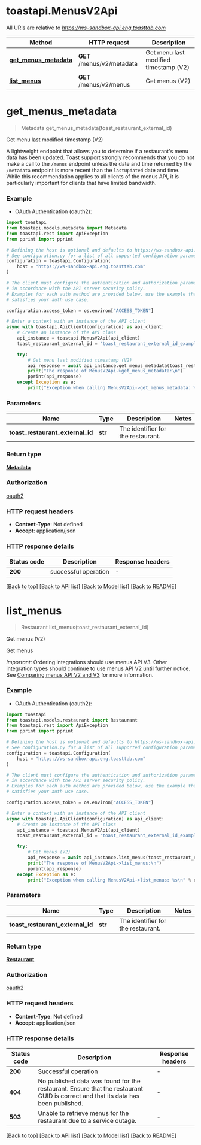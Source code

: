 # toastapi.MenusV2Api

All URIs are relative to *https://ws-sandbox-api.eng.toasttab.com*

Method | HTTP request | Description
------------- | ------------- | -------------
[**get_menus_metadata**](MenusV2Api.md#get_menus_metadata) | **GET** /menus/v2/metadata | Get menu last modified timestamp (V2)
[**list_menus**](MenusV2Api.md#list_menus) | **GET** /menus/v2/menus | Get menus (V2)


# **get_menus_metadata**
> Metadata get_menus_metadata(toast_restaurant_external_id)

Get menu last modified timestamp (V2)

A lightweight endpoint that allows you to determine if a restaurant's menu data has been updated. Toast support strongly recommends that you do not make a call to the `/menus` endpoint unless the date and time returned by the `/metadata` endpoint is more recent than the `lastUpdated` date and time. While this recommendation applies to all clients of the menus API, it is particularly important for clients that have limited bandwidth.


### Example

* OAuth Authentication (oauth2):

```python
import toastapi
from toastapi.models.metadata import Metadata
from toastapi.rest import ApiException
from pprint import pprint

# Defining the host is optional and defaults to https://ws-sandbox-api.eng.toasttab.com
# See configuration.py for a list of all supported configuration parameters.
configuration = toastapi.Configuration(
    host = "https://ws-sandbox-api.eng.toasttab.com"
)

# The client must configure the authentication and authorization parameters
# in accordance with the API server security policy.
# Examples for each auth method are provided below, use the example that
# satisfies your auth use case.

configuration.access_token = os.environ["ACCESS_TOKEN"]

# Enter a context with an instance of the API client
async with toastapi.ApiClient(configuration) as api_client:
    # Create an instance of the API class
    api_instance = toastapi.MenusV2Api(api_client)
    toast_restaurant_external_id = 'toast_restaurant_external_id_example' # str | The identifier for the restaurant.

    try:
        # Get menu last modified timestamp (V2)
        api_response = await api_instance.get_menus_metadata(toast_restaurant_external_id)
        print("The response of MenusV2Api->get_menus_metadata:\n")
        pprint(api_response)
    except Exception as e:
        print("Exception when calling MenusV2Api->get_menus_metadata: %s\n" % e)
```



### Parameters


Name | Type | Description  | Notes
------------- | ------------- | ------------- | -------------
 **toast_restaurant_external_id** | **str**| The identifier for the restaurant. | 

### Return type

[**Metadata**](Metadata.md)

### Authorization

[oauth2](../README.md#oauth2)

### HTTP request headers

 - **Content-Type**: Not defined
 - **Accept**: application/json

### HTTP response details

| Status code | Description | Response headers |
|-------------|-------------|------------------|
**200** | successful operation |  -  |

[[Back to top]](#) [[Back to API list]](../README.md#documentation-for-api-endpoints) [[Back to Model list]](../README.md#documentation-for-models) [[Back to README]](../README.md)

# **list_menus**
> Restaurant list_menus(toast_restaurant_external_id)

Get menus (V2)

Get menus

_Important:_ Ordering integrations should use menus API V3. Other integration types should continue to use menus API V2 until further notice. See <a href="https://doc.toasttab.com/doc/devguide/apiComparingMenusAPIV2AndV3.html">Comparing menus API V2 and V3</a> for more information.


### Example

* OAuth Authentication (oauth2):

```python
import toastapi
from toastapi.models.restaurant import Restaurant
from toastapi.rest import ApiException
from pprint import pprint

# Defining the host is optional and defaults to https://ws-sandbox-api.eng.toasttab.com
# See configuration.py for a list of all supported configuration parameters.
configuration = toastapi.Configuration(
    host = "https://ws-sandbox-api.eng.toasttab.com"
)

# The client must configure the authentication and authorization parameters
# in accordance with the API server security policy.
# Examples for each auth method are provided below, use the example that
# satisfies your auth use case.

configuration.access_token = os.environ["ACCESS_TOKEN"]

# Enter a context with an instance of the API client
async with toastapi.ApiClient(configuration) as api_client:
    # Create an instance of the API class
    api_instance = toastapi.MenusV2Api(api_client)
    toast_restaurant_external_id = 'toast_restaurant_external_id_example' # str | The identifier for the restaurant.

    try:
        # Get menus (V2)
        api_response = await api_instance.list_menus(toast_restaurant_external_id)
        print("The response of MenusV2Api->list_menus:\n")
        pprint(api_response)
    except Exception as e:
        print("Exception when calling MenusV2Api->list_menus: %s\n" % e)
```



### Parameters


Name | Type | Description  | Notes
------------- | ------------- | ------------- | -------------
 **toast_restaurant_external_id** | **str**| The identifier for the restaurant. | 

### Return type

[**Restaurant**](Restaurant.md)

### Authorization

[oauth2](../README.md#oauth2)

### HTTP request headers

 - **Content-Type**: Not defined
 - **Accept**: application/json

### HTTP response details

| Status code | Description | Response headers |
|-------------|-------------|------------------|
**200** | Successful operation |  -  |
**404** | No published data was found for the restaurant. Ensure that the restaurant GUID is correct and that its data has been published. |  -  |
**503** | Unable to retrieve menus for the restaurant due to a service outage. |  -  |

[[Back to top]](#) [[Back to API list]](../README.md#documentation-for-api-endpoints) [[Back to Model list]](../README.md#documentation-for-models) [[Back to README]](../README.md)

